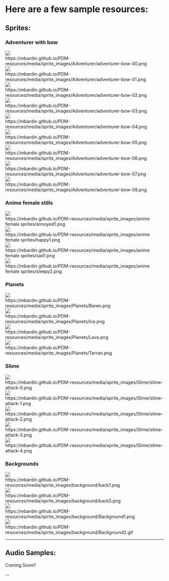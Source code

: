 # Here are a few sample resources:

## Sprites:

### Adventurer with bow

<img src="sprite_images/Adventurer/adventurer-bow-00.png"/>
<div> </div>
https://mbardin.github.io/PDM-resources/media/sprite_images/Adventurer/adventurer-bow-00.png
<div> </div>
<img src="sprite_images/Adventurer/adventurer-bow-01.png"/>
<div> </div>
https://mbardin.github.io/PDM-resources/media/sprite_images/Adventurer/adventurer-bow-01.png
<div> </div>
<img src="sprite_images/Adventurer/adventurer-bow-02.png"/>
<div> </div>
https://mbardin.github.io/PDM-resources/media/sprite_images/Adventurer/adventurer-bow-02.png
<div> </div>
<img src="sprite_images/Adventurer/adventurer-bow-03.png"/>
<div> </div>
https://mbardin.github.io/PDM-resources/media/sprite_images/Adventurer/adventurer-bow-03.png
<div> </div>
<img src="sprite_images/Adventurer/adventurer-bow-04.png"/>
<div> </div>
https://mbardin.github.io/PDM-resources/media/sprite_images/Adventurer/adventurer-bow-04.png
<div> </div>
<img src="sprite_images/Adventurer/adventurer-bow-05.png"/>
<div> </div>
https://mbardin.github.io/PDM-resources/media/sprite_images/Adventurer/adventurer-bow-05.png
<div> </div>
<img src="sprite_images/Adventurer/adventurer-bow-06.png"/>
<div> </div>
https://mbardin.github.io/PDM-resources/media/sprite_images/Adventurer/adventurer-bow-06.png
<div> </div>
<img src="sprite_images/Adventurer/adventurer-bow-07.png"/>
<div> </div>
https://mbardin.github.io/PDM-resources/media/sprite_images/Adventurer/adventurer-bow-07.png
<div> </div>
<img src="sprite_images/Adventurer/adventurer-bow-08.png"/>
<div> </div>
https://mbardin.github.io/PDM-resources/media/sprite_images/Adventurer/adventurer-bow-08.png
<div> </div>

### Anime female stills

<img src="sprite_images/anime female sprites/annoyed1.png"/>
<div> </div>
https://mbardin.github.io/PDM-resources/media/sprite_images/anime female sprites/annoyed1.png
<div> </div>
<img src="sprite_images/anime female sprites/happy1.png"/>
<div> </div>
https://mbardin.github.io/PDM-resources/media/sprite_images/anime female sprites/happy1.png
<div> </div>
<img src="sprite_images/anime female sprites/sad1.png"/>
<div> </div>
https://mbardin.github.io/PDM-resources/media/sprite_images/anime female sprites/sad1.png
<div> </div>
<img src="sprite_images/anime female sprites/sleepy2.png"/>
<div> </div>
https://mbardin.github.io/PDM-resources/media/sprite_images/anime female sprites/sleepy2.png
<div> </div>

### Planets

<img src="sprite_images/Planets/Baren.png"/>
<div> </div>
https://mbardin.github.io/PDM-resources/media/sprite_images/Planets/Baren.png
<div> </div>
<img src="sprite_images/Planets/Ice.png"/>
<div> </div>
https://mbardin.github.io/PDM-resources/media/sprite_images/Planets/Ice.png
<div> </div>
<img src="sprite_images/Planets/Lava.png"/>
<div> </div>
https://mbardin.github.io/PDM-resources/media/sprite_images/Planets/Lava.png
<div> </div>
<img src="sprite_images/Planets/Terran.png"/>
<div> </div>
https://mbardin.github.io/PDM-resources/media/sprite_images/Planets/Terran.png
<div> </div>

### Slime

<img src="sprite_images/Slime/slime-attack-0.png"/>
<div> </div>
https://mbardin.github.io/PDM-resources/media/sprite_images/Slime/slime-attack-0.png
<div> </div>
<img src="sprite_images/Slime/slime-attack-1.png"/>
<div> </div>
https://mbardin.github.io/PDM-resources/media/sprite_images/Slime/slime-attack-1.png
<div> </div>
<img src="sprite_images/Slime/slime-attack-2.png"/>
<div> </div>
https://mbardin.github.io/PDM-resources/media/sprite_images/Slime/slime-attack-2.png
<div> </div>
<img src="sprite_images/Slime/slime-attack-3.png"/>
<div> </div>
https://mbardin.github.io/PDM-resources/media/sprite_images/Slime/slime-attack-3.png
<div> </div>
<img src="sprite_images/Slime/slime-attack-4.png"/>
<div> </div>
https://mbardin.github.io/PDM-resources/media/sprite_images/Slime/slime-attack-4.png
<div> </div>

### Backgrounds

<img src="sprite_images/background/back1.png"/>
<div> </div>
https://mbardin.github.io/PDM-resources/media/sprite_images/background/back1.png
<div> </div>
<img src="sprite_images/background/back5.png"/>
<div> </div>
https://mbardin.github.io/PDM-resources/media/sprite_images/background/back5.png
<div> </div>
<img src="sprite_images/background/Background1.png"/>
<div> </div>
https://mbardin.github.io/PDM-resources/media/sprite_images/background/Background1.png
<div> </div>
<img src="sprite_images/background/Background2.gif"/>
<div> </div>
https://mbardin.github.io/PDM-resources/media/sprite_images/background/Background2.gif
<div> </div>

---

## Audio Samples:

Coming Soon!!

--
